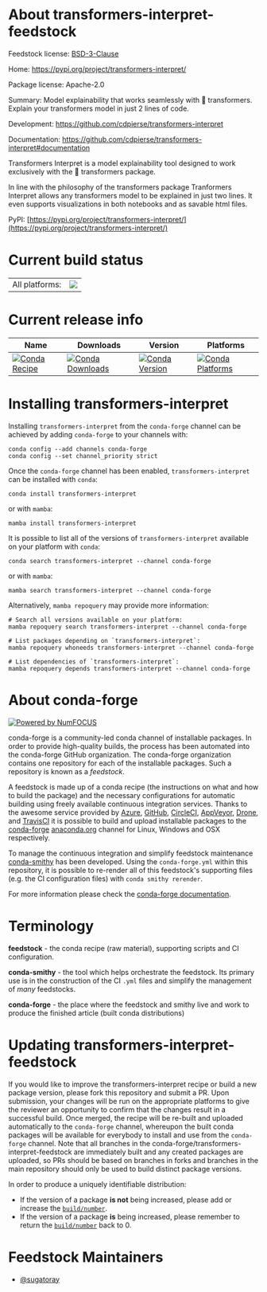 About transformers-interpret-feedstock
======================================

Feedstock license: [BSD-3-Clause](https://github.com/conda-forge/transformers-interpret-feedstock/blob/main/LICENSE.txt)

Home: https://pypi.org/project/transformers-interpret/

Package license: Apache-2.0

Summary: Model explainability that works seamlessly with 🤗 transformers. Explain your transformers model in just 2 lines of code.

Development: https://github.com/cdpierse/transformers-interpret

Documentation: https://github.com/cdpierse/transformers-interpret#documentation

Transformers Interpret is a model explainability tool designed to work exclusively with the
:hugs: transformers package.

In line with the philosophy of the transformers package Tranformers Interpret allows any
transformers model to be explained in just two lines. It even supports visualizations in
both notebooks and as savable html files.

PyPI: [https://pypi.org/project/transformers-interpret/](https://pypi.org/project/transformers-interpret/)


Current build status
====================


<table><tr><td>All platforms:</td>
    <td>
      <a href="https://dev.azure.com/conda-forge/feedstock-builds/_build/latest?definitionId=17269&branchName=main">
        <img src="https://dev.azure.com/conda-forge/feedstock-builds/_apis/build/status/transformers-interpret-feedstock?branchName=main">
      </a>
    </td>
  </tr>
</table>

Current release info
====================

| Name | Downloads | Version | Platforms |
| --- | --- | --- | --- |
| [![Conda Recipe](https://img.shields.io/badge/recipe-transformers--interpret-green.svg)](https://anaconda.org/conda-forge/transformers-interpret) | [![Conda Downloads](https://img.shields.io/conda/dn/conda-forge/transformers-interpret.svg)](https://anaconda.org/conda-forge/transformers-interpret) | [![Conda Version](https://img.shields.io/conda/vn/conda-forge/transformers-interpret.svg)](https://anaconda.org/conda-forge/transformers-interpret) | [![Conda Platforms](https://img.shields.io/conda/pn/conda-forge/transformers-interpret.svg)](https://anaconda.org/conda-forge/transformers-interpret) |

Installing transformers-interpret
=================================

Installing `transformers-interpret` from the `conda-forge` channel can be achieved by adding `conda-forge` to your channels with:

```
conda config --add channels conda-forge
conda config --set channel_priority strict
```

Once the `conda-forge` channel has been enabled, `transformers-interpret` can be installed with `conda`:

```
conda install transformers-interpret
```

or with `mamba`:

```
mamba install transformers-interpret
```

It is possible to list all of the versions of `transformers-interpret` available on your platform with `conda`:

```
conda search transformers-interpret --channel conda-forge
```

or with `mamba`:

```
mamba search transformers-interpret --channel conda-forge
```

Alternatively, `mamba repoquery` may provide more information:

```
# Search all versions available on your platform:
mamba repoquery search transformers-interpret --channel conda-forge

# List packages depending on `transformers-interpret`:
mamba repoquery whoneeds transformers-interpret --channel conda-forge

# List dependencies of `transformers-interpret`:
mamba repoquery depends transformers-interpret --channel conda-forge
```


About conda-forge
=================

[![Powered by
NumFOCUS](https://img.shields.io/badge/powered%20by-NumFOCUS-orange.svg?style=flat&colorA=E1523D&colorB=007D8A)](https://numfocus.org)

conda-forge is a community-led conda channel of installable packages.
In order to provide high-quality builds, the process has been automated into the
conda-forge GitHub organization. The conda-forge organization contains one repository
for each of the installable packages. Such a repository is known as a *feedstock*.

A feedstock is made up of a conda recipe (the instructions on what and how to build
the package) and the necessary configurations for automatic building using freely
available continuous integration services. Thanks to the awesome service provided by
[Azure](https://azure.microsoft.com/en-us/services/devops/), [GitHub](https://github.com/),
[CircleCI](https://circleci.com/), [AppVeyor](https://www.appveyor.com/),
[Drone](https://cloud.drone.io/welcome), and [TravisCI](https://travis-ci.com/)
it is possible to build and upload installable packages to the
[conda-forge](https://anaconda.org/conda-forge) [anaconda.org](https://anaconda.org/)
channel for Linux, Windows and OSX respectively.

To manage the continuous integration and simplify feedstock maintenance
[conda-smithy](https://github.com/conda-forge/conda-smithy) has been developed.
Using the ``conda-forge.yml`` within this repository, it is possible to re-render all of
this feedstock's supporting files (e.g. the CI configuration files) with ``conda smithy rerender``.

For more information please check the [conda-forge documentation](https://conda-forge.org/docs/).

Terminology
===========

**feedstock** - the conda recipe (raw material), supporting scripts and CI configuration.

**conda-smithy** - the tool which helps orchestrate the feedstock.
                   Its primary use is in the construction of the CI ``.yml`` files
                   and simplify the management of *many* feedstocks.

**conda-forge** - the place where the feedstock and smithy live and work to
                  produce the finished article (built conda distributions)


Updating transformers-interpret-feedstock
=========================================

If you would like to improve the transformers-interpret recipe or build a new
package version, please fork this repository and submit a PR. Upon submission,
your changes will be run on the appropriate platforms to give the reviewer an
opportunity to confirm that the changes result in a successful build. Once
merged, the recipe will be re-built and uploaded automatically to the
`conda-forge` channel, whereupon the built conda packages will be available for
everybody to install and use from the `conda-forge` channel.
Note that all branches in the conda-forge/transformers-interpret-feedstock are
immediately built and any created packages are uploaded, so PRs should be based
on branches in forks and branches in the main repository should only be used to
build distinct package versions.

In order to produce a uniquely identifiable distribution:
 * If the version of a package **is not** being increased, please add or increase
   the [``build/number``](https://docs.conda.io/projects/conda-build/en/latest/resources/define-metadata.html#build-number-and-string).
 * If the version of a package **is** being increased, please remember to return
   the [``build/number``](https://docs.conda.io/projects/conda-build/en/latest/resources/define-metadata.html#build-number-and-string)
   back to 0.

Feedstock Maintainers
=====================

* [@sugatoray](https://github.com/sugatoray/)

